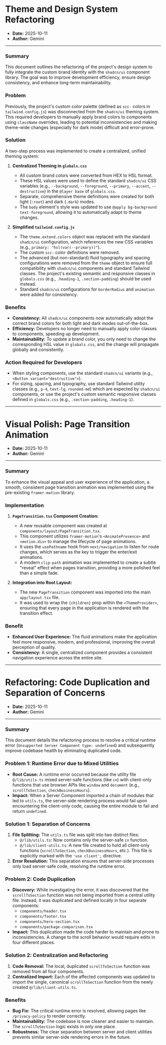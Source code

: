 # Theme and Design System Refactoring

- **Date:** 2025-10-11
- **Author:** Gemini

---

### Summary

This document outlines the refactoring of the project's design system to fully integrate the custom brand identity with the `shadcn/ui` component library. The goal was to improve development efficiency, ensure design consistency, and enhance long-term maintainability.

### Problem

Previously, the project's custom color palette (defined as `scc-` colors in `tailwind.config.js`) was disconnected from the `shadcn/ui` theming system. This required developers to manually apply brand colors to components using `className` overrides, leading to potential inconsistencies and making theme-wide changes (especially for dark mode) difficult and error-prone.

### Solution

A two-step process was implemented to create a centralized, unified theming system:

1.  **Centralized Theming in `globals.css`**
    - All custom brand colors were converted from HEX to HSL format.
    - These HSL values were used to define the standard `shadcn/ui` CSS variables (e.g., `--background`, `--foreground`, `--primary`, `--accent`, `--destructive`) in the `@layer base` of `globals.css`.
    - Separate, comprehensive theme definitions were created for both light (`:root`) and dark (`.dark`) modes.
    - The `body` element's style was updated to use `@apply bg-background text-foreground`, allowing it to automatically adapt to theme changes.

2.  **Simplified `tailwind.config.js`**
    - The `theme.extend.colors` object was replaced with the standard `shadcn/ui` configuration, which references the new CSS variables (e.g., `primary: "hsl(var(--primary))"`).
    - The custom `scc-` color definitions were removed.
    - The advanced (but non-standard) fluid typography and spacing configurations were removed from the `theme` object to ensure full compatibility with `shadcn/ui` components and standard Tailwind classes. The project's existing semantic and responsive classes in `globals.css` (e.g., `.heading-1`, `.section-padding`) should be used instead.
    - Standard `shadcn/ui` configurations for `borderRadius` and `animation` were added for consistency.

### Benefits

-   **Consistency:** All `shadcn/ui` components now automatically adopt the correct brand colors for both light and dark modes out-of-the-box.
-   **Efficiency:** Developers no longer need to manually apply color classes to components, speeding up development.
-   **Maintainability:** To update a brand color, you only need to change the corresponding HSL value in `globals.css`, and the change will propagate globally and consistently.

### Action Required for Developers

-   When styling components, use the standard `shadcn/ui` variants (e.g., `<Button variant="destructive">`).
-   For sizing, spacing, and typography, use standard Tailwind utility classes (e.g., `p-4`, `text-lg`, `rounded-md`) which are expected by `shadcn/ui` components, or use the project's custom semantic responsive classes defined in `globals.css` (e.g., `.section-padding`, `.heading-1`).

---

# Visual Polish: Page Transition Animation

- **Date:** 2025-10-11
- **Author:** Gemini

---

### Summary

To enhance the visual appeal and user experience of the application, a smooth, consistent page transition animation was implemented using the pre-existing `framer-motion` library.

### Implementation

1.  **`PageTransition.tsx` Component Creation:**
    - A new reusable component was created at `components/layout/PageTransition.tsx`.
    - This component utilizes `framer-motion`'s `<AnimatePresence>` and `<motion.div>` to manage the lifecycle of page animations.
    - It uses the `usePathname` hook from `next/navigation` to listen for route changes, which serves as the key to trigger the enter/exit animations.
    - A modern `clip-path` animation was implemented to create a subtle "reveal" effect when pages transition, providing a more polished feel than a simple fade.

2.  **Integration into Root Layout:**
    - The new `PageTransition` component was imported into the main `app/layout.tsx` file.
    - It was used to wrap the `{children}` prop within the `<ThemeProvider>`, ensuring that every page in the application is rendered with the transition effect.

### Benefit

-   **Enhanced User Experience:** The fluid animations make the application feel more responsive, modern, and professional, improving the overall perception of quality.
-   **Consistency:** A single, centralized component provides a consistent navigation experience across the entire site.

---

# Refactoring: Code Duplication and Separation of Concerns

- **Date:** 2025-10-11
- **Author:** Gemini

---

### Summary

This document details the refactoring process to resolve a critical runtime error (`Unsupported Server Component type: undefined`) and subsequently improve codebase health by eliminating duplicated code.

### Problem 1: Runtime Error due to Mixed Utilities

- **Root Cause:** A runtime error occurred because the utility file `@/lib/utils.ts` mixed server-safe functions (like `cn`) with client-only functions that use browser APIs like `window` and `document` (e.g., `scrollToSection`, `checkBusinessHours`).
- **Impact:** When a Server Component imported a chain of modules that led to `utils.ts`, the server-side rendering process would fail upon encountering the client-only code, causing the entire module to fail and return `undefined`.

### Solution 1: Separation of Concerns

1.  **File Splitting:** The `utils.ts` file was split into two distinct files:
    -   `@/lib/utils.ts`: Now contains only the server-safe `cn` function.
    -   `@/lib/client-utils.ts`: A new file created to hold all client-only functions (`scrollToSection`, `checkBusinessHours`, etc.). This file is explicitly marked with the `'use client';` directive.
2.  **Error Resolution:** This separation ensures that server-side processes only load server-safe code, resolving the runtime error.

### Problem 2: Code Duplication

- **Discovery:** While investigating the error, it was discovered that the `scrollToSection` function was not being imported from a central utility file. Instead, it was duplicated and defined locally in four separate components:
    - `components/header.tsx`
    - `components/footer.tsx`
    - `components/hero-section.tsx`
    - `components/package-comparison.tsx`
- **Impact:** This duplication made the code harder to maintain and prone to inconsistencies. A change to the scroll behavior would require edits in four different places.

### Solution 2: Centralization and Refactoring

1.  **Code Removal:** The local, duplicated `scrollToSection` function was removed from all four components.
2.  **Centralized Import:** Each of the affected components was updated to import the single, canonical `scrollToSection` function from the newly created `@/lib/client-utils.ts`.

### Benefits

-   **Bug Fix:** The critical runtime error is resolved, allowing pages like `/privacy-policy` to render correctly.
-   **Maintainability:** The codebase is now cleaner and easier to maintain. The `scrollToSection` logic exists in only one place.
-   **Robustness:** The clear separation between server and client utilities prevents similar server-side rendering errors in the future.
